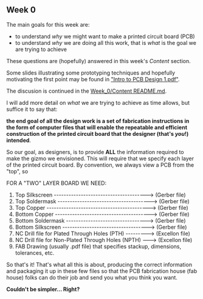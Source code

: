

## Week 0

The main goals for this week are:

* to understand *why* we might want to make a printed circuit board (PCB)
* to understand *why* we are doing all this work, that is *what* is the goal we are trying to achieve

These questions are (hopefully) answered in this week's *Content* section.

Some slides illustrating some prototyping techniques and hopefully motivating the first point may be found
in ["Intro to PCB Design 1.pdf"](https://github.com/lab64makerspace/intro2PCBdesign/blob/master/Week_0/Week_0_Content/Intro%20to%20PCB%20Design%201.pdf).

The discusion is continued in the [Week_0/Content README.md](https://github.com/lab64makerspace/intro2PCBdesign/blob/master/Week_0/Week_0_Content/README.md).

I will add more detail on *what* we are trying to achieve as time allows, but suffice it to say that:

**the end goal of all the design work is a set of fabrication instructions in the form of computer files that will enable the repeatable and efficient construction of the printed circuit board that the designer (that's *you*!) intended**.

So our goal, as designers, is to provide **ALL** the information required to make the gizmo we envisioned. This will require that we specify each layer of the printed circuit board. By convention, we always view a PCB from the "top", so

FOR A "TWO" LAYER BOARD WE NEED:
1.  Top Silkscreen --------------------------------------> (Gerber file)
2.  Top Soldermask --------------------------------------> (Gerber file)
3.  Top Copper ------------------------------------------> (Gerber file)
4.  Bottom Copper ---------------------------------------> (Gerber file)
5.  Bottom Soldermask ---------------------------------> (Gerber file)
6.  Bottom Silkscreen -----------------------------------> (Gerber file)
7.  NC Drill file for Plated Through Holes (PTH) ---------> (Excellon file)
8.  NC Drill file for Non-Plated Through Holes (NPTH) ---> (Excellon file)
9.  FAB Drawing (usually .pdf file) that specifies stackup, dimensions, tolerances, etc.

So that's it! That's what all this is about, producing the correct information and packaging it up in these few files so that the PCB fabrication house (fab house) folks can do their job and send you what you think you want.

**Couldn't be simpler... Right?**
